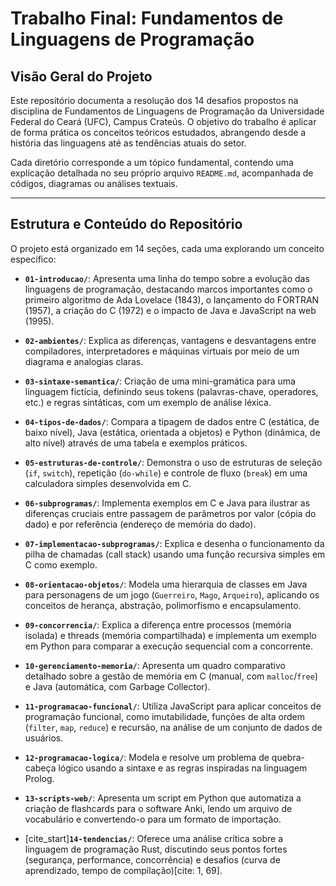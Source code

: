 # Trabalho Final: Fundamentos de Linguagens de Programação 

## Visão Geral do Projeto

Este repositório documenta a resolução dos 14 desafios propostos na disciplina de Fundamentos de Linguagens de Programação da Universidade Federal do Ceará (UFC), Campus Crateús. O objetivo do trabalho é aplicar de forma prática os conceitos teóricos estudados, abrangendo desde a história das linguagens até as tendências atuais do setor.

Cada diretório corresponde a um tópico fundamental, contendo uma explicação detalhada no seu próprio arquivo `README.md`, acompanhada de códigos, diagramas ou análises textuais.

---

## Estrutura e Conteúdo do Repositório

O projeto está organizado em 14 seções, cada uma explorando um conceito específico:

* **`01-introducao/`**: Apresenta uma linha do tempo sobre a evolução das linguagens de programação, destacando marcos importantes como o primeiro algoritmo de Ada Lovelace (1843), o lançamento do FORTRAN (1957), a criação do C (1972) e o impacto de Java e JavaScript na web (1995).

* **`02-ambientes/`**: Explica as diferenças, vantagens e desvantagens entre compiladores, interpretadores e máquinas virtuais por meio de um diagrama e analogias claras.

* **`03-sintaxe-semantica/`**: Criação de uma mini-gramática para uma linguagem fictícia, definindo seus tokens (palavras-chave, operadores, etc.) e regras sintáticas, com um exemplo de análise léxica.

* **`04-tipos-de-dados/`**: Compara a tipagem de dados entre C (estática, de baixo nível), Java (estática, orientada a objetos) e Python (dinâmica, de alto nível) através de uma tabela e exemplos práticos.

* **`05-estruturas-de-controle/`**: Demonstra o uso de estruturas de seleção (`if`, `switch`), repetição (`do-while`) e controle de fluxo (`break`) em uma calculadora simples desenvolvida em C.

* **`06-subprogramas/`**: Implementa exemplos em C e Java para ilustrar as diferenças cruciais entre passagem de parâmetros por valor (cópia do dado) e por referência (endereço de memória do dado).

* **`07-implementacao-subprogramas/`**: Explica e desenha o funcionamento da pilha de chamadas (call stack) usando uma função recursiva simples em C como exemplo.

* **`08-orientacao-objetos/`**: Modela uma hierarquia de classes em Java para personagens de um jogo (`Guerreiro`, `Mago`, `Arqueiro`), aplicando os conceitos de herança, abstração, polimorfismo e encapsulamento.

* **`09-concorrencia/`**: Explica a diferença entre processos (memória isolada) e threads (memória compartilhada) e implementa um exemplo em Python para comparar a execução sequencial com a concorrente.

* **`10-gerenciamento-memoria/`**: Apresenta um quadro comparativo detalhado sobre a gestão de memória em C (manual, com `malloc`/`free`) e Java (automática, com Garbage Collector).

* **`11-programacao-funcional/`**: Utiliza JavaScript para aplicar conceitos de programação funcional, como imutabilidade, funções de alta ordem (`filter`, `map`, `reduce`) e recursão, na análise de um conjunto de dados de usuários.

* **`12-programacao-logica/`**: Modela e resolve um problema de quebra-cabeça lógico usando a sintaxe e as regras inspiradas na linguagem Prolog.

* **`13-scripts-web/`**: Apresenta um script em Python que automatiza a criação de flashcards para o software Anki, lendo um arquivo de vocabulário e convertendo-o para um formato de importação.

* [cite_start]**`14-tendencias/`**: Oferece uma análise crítica sobre a linguagem de programação Rust, discutindo seus pontos fortes (segurança, performance, concorrência) e desafios (curva de aprendizado, tempo de compilação)[cite: 1, 69].
